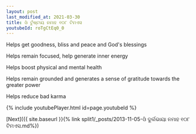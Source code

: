 ```yaml
---
layout: post
last_modified_at: 2021-03-30
title: ଓଁ ଟୁଁଷ୍ଟାୟ ନମାହ ୧୦୮ ଟିମଏସ
youtubeId: roTgCtEq0_0
---
```

 
 
Helps get goodness, bliss and peace and God's blessings
 
Helps remain focused, help generate inner energy 
 
Helps boost physical and mental health 
 
Helps remain grounded and generates a sense of gratitude towards the greater power 
 
Helps reduce bad karma
 
 
 
 


{% include youtubePlayer.html id=page.youtubeId %}
 
[Next]({{ site.baseurl }}{% link  split1/_posts/2013-11-05-ଓଁ ଦୁର୍ଲଭାୟା ନମାହ ୧୦୮ ଟିମଏସ.md%})
 
